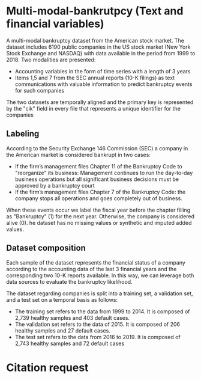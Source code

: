 # Multi-modal-bankrutpcy (Text and financial variables)
A multi-modal bankruptcy dataset from the American stock market. The dataset includes 6190 public companies in the US stock market (New York Stock Exchange and NASDAQ) with data available in the period from 1999 to 2018. 
Two modalities are presented:
- Accounting variables in the form of time series with a length of 3 years
- Items 1,5 and 7 from the SEC annual reports (10-K filings) as text communications with valuable information to predict bankruptcy events for such companies

The two datasets are temporally aligned and the primary key is represented by the "cik" field in every file that represents a unique identifier for the companies

## Labeling
According to the Security Exchange 146 Commission (SEC) a company in the American market is considered bankrupt in two cases:
- If the firm’s management files Chapter 11 of the Bankruptcy Code to "reorganize" its business: Management continues to run the day-to-day business operations but all significant business decisions must be approved by a bankruptcy court
- If the firm’s management files Chapter 7 of the Bankruptcy Code: the company stops all operations and goes completely out of business.

When these events occur we label the fiscal year before the chapter filling as "Bankruptcy" (1) for the next year. Otherwise, the company is considered alive (0). he dataset has no missing values or synthetic and imputed added values.

## Dataset composition
Each sample of the dataset represents the financial status of a company according to the accounting data of the last 3 financial years and the corresponding two 10-K reports available. In this way, we can leverage both data sources to evaluate the bankruptcy likelihood.

The dataset regarding companies is split into a training set, a validation set, and a test set on a temporal basis as follows:
- The training set refers to the data from 1999 to 2014. It is composed of 2,739 healthy samples and 403 default cases.
- The validation set refers to the data of 2015. It is composed of 206 healthy samples and 27 default cases.
- The test set refers to the data from 2016 to 2019. It is composed of 2,743 healthy samples and 72 default cases

# Citation request
